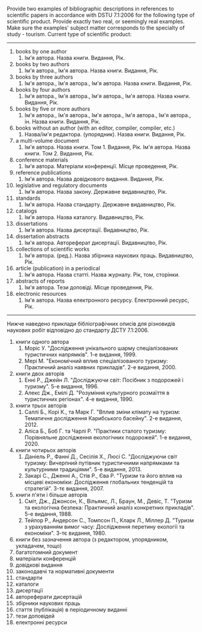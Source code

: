 Provide two examples of bibliographic descriptions in references to scientific papers in accordance with DSTU 7.1:2006 for the following type of scientific product. Provide exactly two real, or seemingly real examples. Make sure the examples' subject matter corresponds to the specialty of study - tourism. Current type of scientific product:

---

1. books by one author
   1. Ім'я автора. Назва книги. Видання, Рік.
2. books by two authors
   1. Ім'я автора., Ім'я автора. Назва книги. Видання, Рік.
3. books by three authors
   1. Ім'я автора., Ім'я автора., Ім'я автора. Назва книги. Видання, Рік.
4. books by four authors
   1. Ім'я автора., Ім'я автора., Ім'я автора., Ім'я автора. Назва книги. Видання, Рік.
5. books by five or more authors
   1. Ім'я автора., Ім'я автора., Ім'я автора., Ім'я автора., Ім'я автора., ін. Назва книги. Видання, Рік.
6. books without an author (with an editor, compiler, compiler, etc.)
   1. Назва/ім'я редактора. (упорядник). Назва книги. Видання, Рік.
7. a multi-volume document
   1. Ім'я автора. Назва книги. Том 1. Видання, Рік.
      Ім'я автора. Назва книги. Том 2. Видання, Рік.
8. conference materials
   1. Ім'я автора. Матеріали конференції. Місце проведення, Рік.
9. reference publications
   1. Ім'я автора. Назва довідкового видання. Видання, Рік.
10. legislative and regulatory documents
    1. Ім'я автора. Назва закону. Державне видавництво, Рік.
11. standards
    1. Ім'я автора. Назва стандарту. Державне видавництво, Рік.
12. catalogs
    1. Ім'я автора. Назва каталогу. Видавництво, Рік.
13. dissertations
    1. Ім'я автора. Назва дисертації. Видавництво, Рік.
14. dissertation abstracts
    1. Ім'я автора. Автореферат дисертації. Видавництво, Рік.
15. collections of scientific works
    1. Ім'я автора. (ред.). Назва збірника наукових праць. Видавництво, Рік.
16. article (publication) in a periodical
    1. Ім'я автора. Назва статті. Назва журналу. Рік, том, сторінки.
17. abstracts of reports
    1. Ім'я автора. Тези доповіді. Місце проведення, Рік.
18. electronic resources
    1. Ім'я автора. Назва електронного ресурсу. Електронний ресурс, Рік.

---

Нижче наведено приклади бібліографічних описів для різновидів наукових робіт відповідно до стандарту ДСТУ 7.1:2006.

1. книги одного автора
   1. Моріс У. "Дослідження унікального шарму спеціалізованих туристичних напрямків". 1-е видання, 1999.
   2. Мері М. "Економічний вплив спеціалізованого туризму: Практичний аналіз наявних прикладів". 2-е видання, 2000.
2. книги двох авторів
   1. Енні Р., Джейн Л. "Досліджуючи світ: Посібник з подорожей і туризму". 5-е видання, 1996.
   2. Алекс Дж., Емілі Д. "Розуміння культурного розмаїття в туристичних регіонах". 4-е видання, 1990.
3. книги трьох авторів
   1. Саллі Б., Корі К., та Марк Г. "Вплив зміни клімату на туризм: Тематичне дослідження Карибського басейну". 2-е видання, 2012.
   2. Аліса Б., Боб Г. та Чарлі Р. "Практики сталого туризму: Порівняльне дослідження екологічних подорожей". 1-е видання, 2020.
4. книги чотирьох авторів
   1. Даніель Р., Фанні Д., Сесілія Х., Люсі С. "Досліджуючи світ туризму: Вичерпний путівник туристичними напрямками та культурними традиціями". 5-е видання, 2013.
   2. Закарі С., Дженні А., Стів Р., Єва Р. "Туризм та його вплив на місцеві економіки: Дослідження глобальних тенденцій та стратегій". 3-тє видання, 2007.
5. книги п'яти і більше авторів
   1. Сміт, Дж., Джонсон, К., Вільямс, Л., Браун, М., Девіс, Т. "Туризм та екологічна безпека: Практичний аналіз конкретних прикладів". 5-е видання, 1988.
   2. Тейлор Р., Андерсон С., Томпсон П., Кларк Л., Міллер Д. "Туризм з урахуванням вимог часу: Дослідження перетину екології та економіки". 3-тє видання, 1980.
6. книги без зазначення автора (з редактором, упорядником, укладачем, тощо)
7. багатотомний документ
8. матеріали конференцій
9. довідкові видання
10. законодавчі та нормативні документи
11. стандарти
12. каталоги
13. дисертації
14. автореферати дисертацій
15. збірники наукових праць
16. стаття (публікація) в періодичному виданні
17. тези доповідей
18. електронні ресурси
